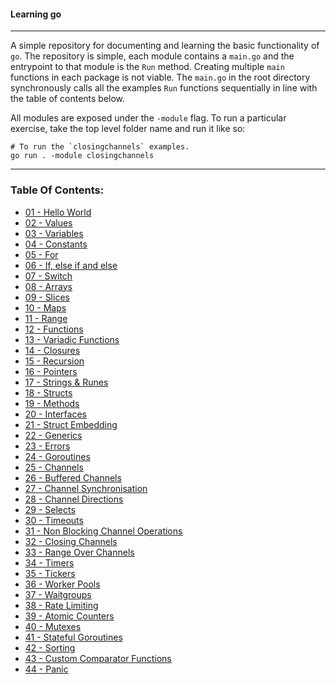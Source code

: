 #### Learning go

-----

A simple repository for documenting and learning the basic functionality of `go`.  The repository is simple,
each module contains a `main.go` and the entrypoint to that module is the `Run` method.  Creating multiple
`main` functions in each package is not viable.  The `main.go` in the root directory synchronously calls
all the examples `Run` functions sequentially in line with the table of contents below.

All modules are exposed under the `-module` flag.  To run a particular exercise, take the top level folder name
and run it like so:

```console
# To run the `closingchannels` examples.
go run . -module closingchannels
```

-----


### Table Of Contents:

* [01 - Hello World](helloworld/main.go)
* [02 - Values](values/main.go)
* [03 - Variables](variables/main.go)
* [04 - Constants](constants/main.go)
* [05 - For](forloop/main.go)
* [06 - If, else if and else](ifelse/main.go)
* [07 - Switch](switches/main.go)
* [08 - Arrays](arrays/main.go)
* [09 - Slices](slices/main.go)
* [10 - Maps](maps/main.go)
* [11 - Range](ranges/main.go)
* [12 - Functions](functions/main.go)
* [13 - Variadic Functions](variadicfunctions/main.go)
* [14 - Closures](closures/main.go)
* [15 - Recursion](recursion/main.go)
* [16 - Pointers](pointers/main.go)
* [17 - Strings & Runes](stringsrunes/main.go)
* [18 - Structs](structs/main.go)
* [19 - Methods](methods/main.go)
* [20 - Interfaces](interfaces/main.go)
* [21 - Struct Embedding](structembedding/main.go)
* [22 - Generics](generics/main.go)
* [23 - Errors](errors/main.go)
* [24 - Goroutines](goroutines/main.go)
* [25 - Channels](channels/main.go)
* [26 - Buffered Channels](bufferedchannels/main.go)
* [27 - Channel Synchronisation](channelsynchronisation/main.go)
* [28 - Channel Directions](channeldirections/main.go)
* [29 - Selects](selects/main.go)
* [30 - Timeouts](timeouts/main.go)
* [31 - Non Blocking Channel Operations](nonblockingchannelops/main.go)
* [32 - Closing Channels](closingchannel/main.go)
* [33 - Range Over Channels](rangeoverchannels/main.go)
* [34 - Timers](timers/main.go)
* [35 - Tickers](tickers/main.go)
* [36 - Worker Pools](workerpools/main.go)
* [37 - Waitgroups](waitgroups.go)
* [38 - Rate Limiting](ratelimiting/main.go)
* [39 - Atomic Counters](atomiccounters/main.go)
* [40 - Mutexes](mutexes/main.go)
* [41 - Stateful Goroutines](statefulgoroutines/main.go)
* [42 - Sorting](sorting/main.go)
* [43 - Custom Comparator Functions](sortingbyfunctions/main.go)
* [44 - Panic](panic/main.go)
